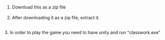 1. Download this as a zip file
<br></br>
2. After downloading it as a zip file, extract it.
<br>
3. In order to play the game you need to have unity and run "classwork.exe"
